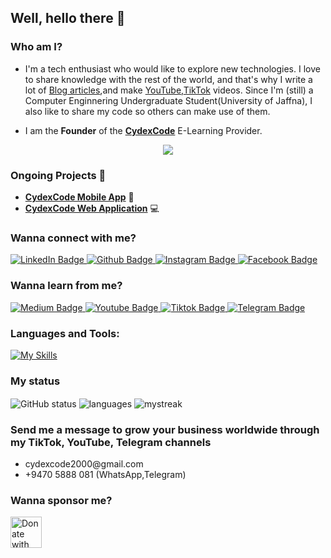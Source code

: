 ## Well, hello there 👋

### Who am I?

- I'm a tech enthusiast who would like to explore new technologies.
I love to share knowledge with the rest of the world, and that's why I write a lot of [Blog articles](https://medium.com/@cydexcode),and make [YouTube](https://www.youtube.com/@cydexcode),[TikTok](https://www.tiktok.com/@cydexcode) videos.
Since I'm (still) a Computer Enginnering Undergraduate Student(University of Jaffna), I also like to share my code so others can make use of them. 

- I am the **Founder** of the **[CydexCode](https://www.linkedin.com/company/cydexcode)** E-Learning Provider.
<p align="center">
  <img src="https://readme-typing-svg.herokuapp.com?font=Open+Sans&color=0000FF&width=500&lines=Five+Years+Of+Experience+in+Programming⭐.." />
</p>

### Ongoing Projects 🚧

- **[CydexCode Mobile App](https://github.com/CydexCode/CydexCode_Mobile_App)** 📱
- **[CydexCode Web Application](https://github.com/CydexCode/CydexCode_Blog_App)** 💻

### Wanna connect with me?

<div id="badges">
  <a href="https://www.linkedin.com/in/sachinthana-buddhika-618ab126b">
    <img src="https://img.shields.io/badge/LinkedIn-blue?style=for-the-badge&logo=linkedin&logoColor=white" alt="LinkedIn Badge"/>
  </a>
  <a href="https://github.com/CydexCode">
    <img src="https://img.shields.io/badge/Github-black?style=for-the-badge&logo=github&logoColor=white" alt="Github Badge"/>
  </a>
  <a href="https://www.instagram.com/__sachinthana__buddhika__">
    <img src="https://img.shields.io/badge/Instagram-red?style=for-the-badge&logo=instagram&logoColor=white" alt="Instagram Badge"/>
  </a>
   <a href="https://www.facebook.com/sachinthana.buddhika">
    <img src="https://img.shields.io/badge/Facebook-blue?style=for-the-badge&logo=facebook&logoColor=white" alt="Facebook Badge"/>
  </a>
</div>

### Wanna learn from me?

<div id="badges">
  <a href="https://medium.com/@cydexcode">
    <img src="https://img.shields.io/badge/Medium-black?style=for-the-badge&logo=medium&logoColor=white" alt="Medium Badge"/>
  </a>
  <a href="https://www.youtube.com/@cydexcode">
    <img src="https://img.shields.io/badge/YouTube-red?style=for-the-badge&logo=youtube&logoColor=white" alt="Youtube Badge"/>
  </a>
    <a href="https://www.tiktok.com/@cydexcode">
    <img src="https://img.shields.io/badge/Tiktok-black?style=for-the-badge&logo=tiktok&logoColor=white" alt="Tiktok Badge"/>
  </a>
  <a href="https://t.me/CydexCode_Academy">
    <img src="https://img.shields.io/badge/Telegramr-blue?style=for-the-badge&logo=telegram&logoColor=white" alt="Telegram Badge"/>
  </a>
</div>


<h3 align="left">Languages and Tools:</h3>

[![My Skills](https://skillicons.dev/icons?i=js,html,css,bootstrap,tailwind,cpp,cs,java,express,react,vue,nodejs,typescript,nextjs,dotnet,mongodb,mysql,postman,netlify,arduino,linux,figma,git,azure,kubernetes,docker,stackoverflow,tensorflow)](https://skillicons.dev)


### My status
<img align="center" src="https://github-readme-stats.vercel.app/api?username=CydexCode&show_icons=true&include_all_commits=true&theme=dracula" alt="GitHub status" > 
<img align="center" src="https://github-readme-stats.vercel.app/api/top-langs/?username=CydexCode&&exclude_repo=CydexCode&layout=compact&theme=dracula" alt="languages"/>
<img align="center" src="https://github-readme-streak-stats.herokuapp.com/?user=cydexcode&theme=tokyonight" alt="mystreak"/>


### Send me a message to grow your business worldwide through my TikTok, YouTube, Telegram channels

* <div> cydexcode2000@gmail.com</div>
* <div> +9470 5888 081 (WhatsApp,Telegram)</div> 



### Wanna sponsor me?

<a href="https://www.paypal.me/SachinthaLokuyaddage?locale.x=en_AU" target="_blank">
  <img src="https://www.paypalobjects.com/webstatic/mktg/logo/pp_cc_mark_37x23.jpg" alt="Donate with PayPal" height="50px">
</a>



